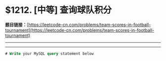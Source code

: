 # $1212. [中等] 查询球队积分

**题目链接：**[https://leetcode-cn.com/problems/team-scores-in-football-tournament](https://leetcode-cn.com/problems/team-scores-in-football-tournament)

---

<Cards card="leetcode_1212_team-scores-in-football-tournament"></Cards>

---

```sql
# Write your MySQL query statement below
```